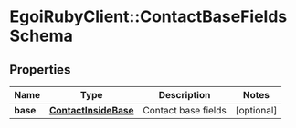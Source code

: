 # EgoiRubyClient::ContactBaseFieldsSchema

## Properties
Name | Type | Description | Notes
------------ | ------------- | ------------- | -------------
**base** | [**ContactInsideBase**](.md) | Contact base fields | [optional] 


